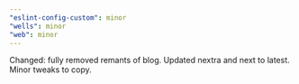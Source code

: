 ```yaml
---
"eslint-config-custom": minor
"wells": minor
"web": minor
---
```


Changed: fully removed remants of blog. Updated nextra and next to latest. Minor tweaks to copy.
